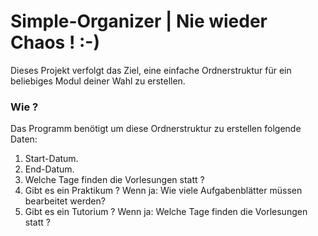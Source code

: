 # Simple-Organizer | Nie wieder Chaos ! :-)

Dieses Projekt verfolgt das Ziel, eine einfache Ordnerstruktur für ein beliebiges Modul deiner Wahl zu erstellen.

### Wie ? 

Das Programm benötigt um diese Ordnerstruktur zu erstellen folgende Daten:

1. Start-Datum.
2. End-Datum.
3. Welche Tage finden die Vorlesungen statt ?
4. Gibt es ein Praktikum ? Wenn ja: Wie viele Aufgabenblätter müssen bearbeitet werden? 
5. Gibt es ein Tutorium ? Wenn ja: Welche Tage finden die Vorlesungen statt ?